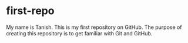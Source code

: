 # first-repo
My name is Tanish. This is my first repository on GitHub. The purpose of creating this repository is to get familiar with Git and GitHub.
